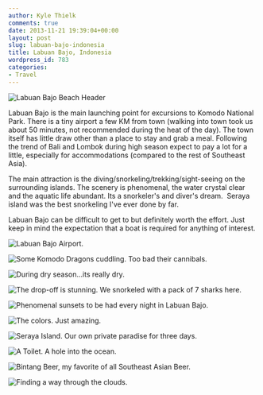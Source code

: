 ```yaml
---
author: Kyle Thielk
comments: true
date: 2013-11-21 19:39:04+00:00
layout: post
slug: labuan-bajo-indonesia
title: Labuan Bajo, Indonesia
wordpress_id: 783
categories:
- Travel
---
```


![](/media/images/labuan-bajo-featured.jpg "Labuan Bajo Beach Header")

Labuan Bajo is the main launching point for excursions to Komodo National Park. There is a tiny airport a few KM from town (walking into town took us about 50 minutes, not recommended during the heat of the day). The town itself has little draw other than a place to stay and grab a meal. Following the trend of Bali and Lombok during high season expect to pay a lot for a little, especially for accommodations (compared to the rest of Southeast Asia).

The main attraction is the diving/snorkeling/trekking/sight-seeing on the surrounding islands. The scenery is phenomenal, the water crystal clear and the aquatic life abundant. Its a snorkeler's and diver's dream.  Seraya island was the best snorkeling I've ever done by far.

Labuan Bajo can be difficult to get to but definitely worth the effort. Just keep in mind the expectation that a boat is required for anything of interest.

![Labuan Bajo Airport.](/media/images/labuan-bajo-airport.jpg "Labuan Bajo Airport.")

![Some Komodo Dragons cuddling. Too bad their cannibals.](/media/images/komodo-dragons.jpg "Some Komodo Dragons cuddling. Too bad their cannibals.")

![During dry season...its really dry.](/media/images/labuan-bajo-island.jpg "During dry season...its really dry.")

![The drop-off is stunning. We snorkeled with a pack of 7 sharks here.](/media/images/labuan-bajo-island-trip.jpg "The drop-off is stunning. We snorkeled with a pack of 7 sharks here.")

![Phenomenal sunsets to be had every night in Labuan Bajo.](/media/images/labuan-bajo-sunset.jpg "Phenomenal sunsets to be had every night in Labuan Bajo.")

![The colors. Just amazing.](/media/images/P8251780.jpg "The colors. Just amazing.")

![Seraya Island. Our own private paradise for three days.](/media/images/seraya-island.jpg "Seraya Island. Our own private paradise for three days.")

![A Toilet. A hole into the ocean.](/media/images/seraya-island-boat-toilet.jpg "A Toilet. A hole into the ocean.")

![Bintang Beer, my favorite of all Southeast Asian Beer.](/media/images/bintang.jpg "Bintang Beer, my favorite of all Southeast Asian Beer.")

![Finding a way through the clouds.](/media/images/seraya-sun-shining.jpg "Finding a way through the clouds.")
